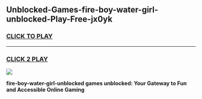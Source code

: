
## Unblocked-Games-fire-boy-water-girl-unblocked-Play-Free-jx0yk
<h3>
<a href="https://premium76.site?title=fire-boy-water-girl-unblocked&ref=23A">CLICK TO PLAY</a></h3>
<hr>

<h3>
<a href="https://premium76.site?title=fire-boy-water-girl-unblocked&ref=23A">CLICK 2 PLAY</a>
  
</h3>

<a href="https://premium76.site?title=fire-boy-water-girl-unblocked&ref=23A"><img src="https://clearcache.store/games.png"></a>


**fire-boy-water-girl-unblocked games unblocked: Your Gateway to Fun and Accessible Online Gaming**

